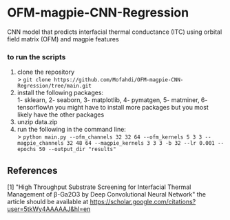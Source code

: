 # OFM-magpie-CNN-Regression
CNN model that predicts interfacial thermal conductance (ITC) using orbital field matrix (OFM) and magpie features

### to run the scripts
1. clone the repository<br>
        > `git clone https://github.com/Mofahdi/OFM-magpie-CNN-Regression/tree/main.git`
2. install the following packages: <br>1- sklearn, 2- seaborn, 3- matplotlib, 4- pymatgen, 5- matminer, 6- tensorflow\n
you might have to install more packages but you most likely have the other packages
3. unzip data.zip
4.  run the following in the command line: <br>
        > `python main.py --ofm_channels 32 32 64 --ofm_kernels 5 3 3 --magpie_channels 32 48 64 --magpie_kernels 3 3 3 -b 32 --lr 0.001 --epochs 50 --output_dir "results"`

## References
[1] "High Throughput Substrate Screening for Interfacial Thermal Management of β-Ga2O3 by Deep Convolutional Neural Network"
the article should be available at https://scholar.google.com/citations?user=5tkWy4AAAAAJ&hl=en

